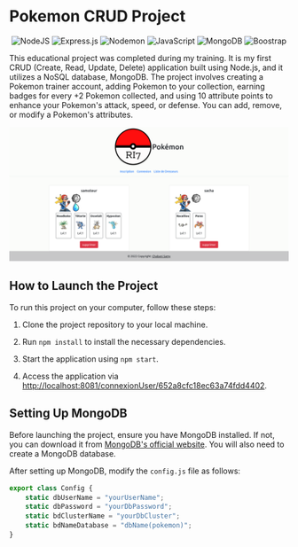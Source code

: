 # Pokemon CRUD Project
<div align='center'>

![NodeJS](https://img.shields.io/badge/node.js-6DA55F?style=for-the-badge&logo=node.js&logoColor=white)
![Express.js](https://img.shields.io/badge/express.js-%23404d59.svg?style=for-the-badge&logo=express&logoColor=%2361DAFB)
![Nodemon](https://img.shields.io/badge/NODEMON-%23323330.svg?style=for-the-badge&logo=nodemon&logoColor=%BBDEAD)
![JavaScript](https://img.shields.io/badge/javascript-%23323330.svg?style=for-the-badge&logo=javascript&logoColor=%23F7DF1E)
![MongoDB](https://img.shields.io/badge/MongoDB-%234ea94b.svg?style=for-the-badge&logo=mongodb&logoColor=white)
![Boostrap](https://img.shields.io/badge/Bootstrap-563D7C?style=for-the-badge&logo=bootstrap&logoColor=white)
</div>

This educational project was completed during my training. It is my first CRUD (Create, Read, Update, Delete) application built using Node.js, and it utilizes a NoSQL database, MongoDB. The project involves creating a Pokemon trainer account, adding Pokemon to your collection, earning badges for every +2 Pokemon collected, and using 10 attribute points to enhance your Pokemon's attack, speed, or defense. You can add, remove, or modify a Pokemon's attributes.

![Screenshot of the Site Indexing Project](./pokemonCapture.png)

## How to Launch the Project

To run this project on your computer, follow these steps:

1. Clone the project repository to your local machine.

2. Run `npm install` to install the necessary dependencies.

3. Start the application using `npm start`.

4. Access the application via [http://localhost:8081/connexionUser/652a8cfc18ec63a74fdd4402](http://localhost:8081/connexionUser/652a8cfc18ec63a74fdd4402).

## Setting Up MongoDB

Before launching the project, ensure you have MongoDB installed. If not, you can download it from [MongoDB's official website](https://www.mongodb.com/fr-fr). You will also need to create a MongoDB database.

After setting up MongoDB, modify the `config.js` file as follows:

```javascript
export class Config {
    static dbUserName = "yourUserName";
    static dbPassword = "yourDbPassword";
    static bdClusterName = "yourDbCluster";
    static bdNameDatabase = "dbName(pokemon)";
}
